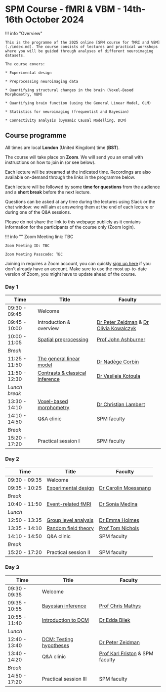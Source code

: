 # SPM Course - fMRI & VBM - 14th-16th October 2024

!!! info "Overview"

    This is the programme of the 2025 online [SPM course for fMRI and VBM](./index.md). The course consists of lectures and practical workshops where you will be guided through analyses of different neuroimaging datasets. 
    
    The course covers:

    * Experimental design

    * Preprocessing neuroimaging data
    
    * Quantifying structural changes in the brain (Voxel-Based Morphometry, VBM)

    * Quantifying brain function (using the General Linear Model, GLM)
    
    * Statistics for neuroimaging (frequentist and Bayesian)
    
    * Connectivity analysis (Dynamic Causal Modelling, DCM)

## Course programme

All times are local **London** (United Kingdom) time (**BST**).

The course will take place on **Zoom**. We will send you an email with instructions on how to join in (or see below). 

Each lecture will be streamed at the indicated time. Recordings are also available on-demand through the links in the programme below.

Each lecture will be followed by some **time for questions** from the audience and a **short break** before the next lecture.

Questions can be asked at any time during the lectures using Slack or the chat window: we will aim at answering them at the end of each lecture or during one of the Q&A sessions.

Please do not share the link to this webpage publicly as it contains information for the participants of the course only (Zoom login).

!!! info ""
    Zoom Meeting link: TBC

    Zoom Meeting ID: TBC

    Zoom Meeting Passcode: TBC

Joining in requires a Zoom account, you can quickly [sign up here](https://zoom.us/signup) if you don't already have an account. Make sure to use the most up-to-date version of Zoom, you might have to update ahead of the course.

### Day 1

| Time              | Title                           | Faculty                                |
| ----------------- | ------------------------------- | -------------------------------------- |
| 09:30 - 09:45     | Welcome                                                             |
| 09:45 - 10:00     | Introduction & overview         |	[Dr Peter Zeidman](https://peterzeidman.co.uk) & [Dr Olivia Kowalczyk](https://oliviakowalczyk.co.uk/) |
| 10:00 - 11:05     | [Spatial preprocessing](./recordings/preprocessing.md)	          | [Prof John Ashburner](https://www.fil.ion.ucl.ac.uk/~john/) |
| *Break*                                                                               |
| 11:25 - 11:50     | [The general linear model](./recordings/glm.md)	      | [Dr Nadège Corbin](https://scholar.google.com/citations?user=TjIzldkAAAAJ&hl=fr) |
| 11:50 - 12:30     | [Contrasts & classical inference](./recordings/contrasts_classical_inference.md) | [Dr Vasileia Kotoula](https://www.kcl.ac.uk/people/vasileia-kotoula) |
| *Lunch break*                                                                               |
| 13:30 - 14:10	    | [Voxel-based morphometry](./recordings/vbm.md)	      | [Dr Christian Lambert](https://profiles.ucl.ac.uk/11034-christian-lambert) |
| 14:10 - 14:50     | Q&A clinic                      | SPM faculty                            |
| *Break*	                                                                                   |
| 15:20 - 17:20     | Practical session I	          | SPM faculty                            |


### Day 2


| Time              | Title                           | Faculty                                |
| ----------------- | ------------------------------- | -------------------------------------- |
| 09:30 - 09:35     | Welcome                                                                  |
| 09:35 - 10:25     | [Experimental design](./recordings/experimental_design.md)             | [Dr Carolin Moessnang](https://www.zi-mannheim.de/en/research/people/person/6741.html) |
| *Break*               	                                                           |
| 10:40 - 11:50     | [Event-related fMRI](./recordings/event_related_fmri.md) 	          | [Dr Sonia Medina](https://medicine.exeter.ac.uk/clinical-biomedical/people/profile/index.php?web_id=Sonia_Medina) |
| *Lunch*                                                                        	   |
| 12:50 - 13:35     | [Group level analysis](./recordings/group_analysis.md)            | [Dr Emma Holmes](https://emmaholmes.co.uk) |
| 13:35 - 14:10     | [Random field theory](./recordings/random_field_theory.md)             | [Prof Tom Nichols](https://www.bdi.ox.ac.uk/Team/t-e-nichols) |
| 14:10 - 14:50	    | Q&A clinic            	      | SPM faculty                            |
| *Break*	                                                                                   |
| 15:20 - 17:20     | Practical session II	          | SPM faculty                            |


### Day 3

| Time              | Title                           | Faculty                                |
| ----------------- | ------------------------------- | -------------------------------------- |
| 09:30 - 09:35     | Welcome                                                                  |
| 09:35 - 10:55     | [Bayesian inference](./recordings/bayesian_inference.md)              | [Prof Chris Mathys](https://chrismathys.com/)  |
| 10:55 - 11:40     | [Introduction to DCM](./recordings/dcm_introduction.md)             | [Dr Edda Bilek](https://www.zi-mannheim.de/en/research/people/person/5186.html)|
| *Lunch*                                                                        	   |
| 12:40 - 13:40	    | [DCM: Testing hypotheses](./recordings/dcm_hypothesis_testing.md)  	      | [Dr Peter Zeidman](https://peterzeidman.co.uk) |
| 13:40 - 14:20	    | Q&A clinic            	      | [Prof Karl Friston](https://www.fil.ion.ucl.ac.uk/~karl/) & SPM faculty                            |
| *Break*	                                                                                   |
| 14:50 - 17:20     | Practical session III	          | SPM faculty                            |
